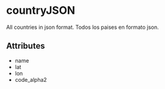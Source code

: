 # countryJSON
All countries in json format.
Todos los paises en formato json.

## Attributes
- name
- lat
- lon
- code_alpha2
